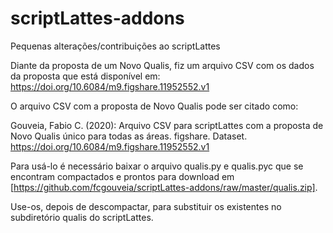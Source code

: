 # scriptLattes-addons
Pequenas alterações/contribuições ao scriptLattes 

Diante da proposta de um Novo Qualis, fiz um arquivo CSV com os dados da proposta que está disponível em:
https://doi.org/10.6084/m9.figshare.11952552.v1

O arquivo CSV com a proposta de Novo Qualis pode ser citado como:

Gouveia, Fabio C. (2020): Arquivo CSV para scriptLattes com a proposta de Novo Qualis único para todas as áreas. figshare. Dataset. https://doi.org/10.6084/m9.figshare.11952552.v1

Para usá-lo é necessário baixar o arquivo qualis.py e qualis.pyc que se encontram compactados e prontos para download em [https://github.com/fcgouveia/scriptLattes-addons/raw/master/qualis.zip]. 

Use-os, depois de descompactar, para substituir os existentes no subdiretório qualis do scriptLattes.
